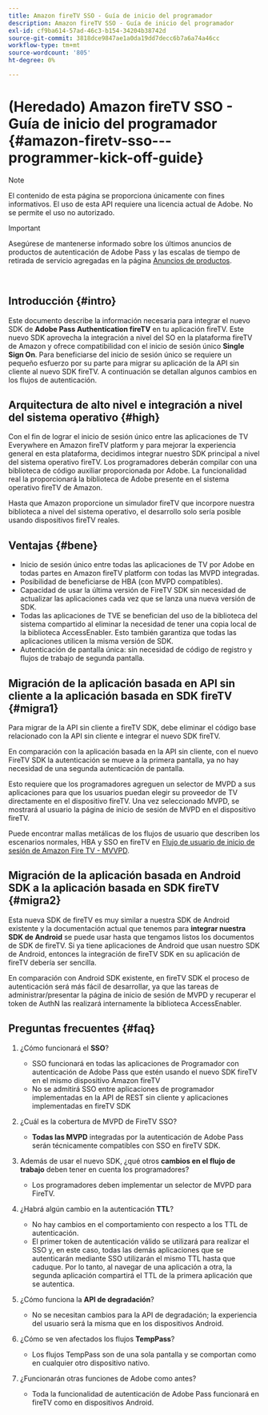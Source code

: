 ```yaml
---
title: Amazon fireTV SSO - Guía de inicio del programador
description: Amazon fireTV SSO - Guía de inicio del programador
exl-id: cf9ba614-57ad-46c3-b154-34204b38742d
source-git-commit: 3818dce9847ae1a0da19dd7decc6b7a6a74a46cc
workflow-type: tm+mt
source-wordcount: '805'
ht-degree: 0%

---
```


# (Heredado) Amazon fireTV SSO - Guía de inicio del programador {#amazon-firetv-sso---programmer-kick-off-guide}

>[!NOTE]
>
>El contenido de esta página se proporciona únicamente con fines informativos. El uso de esta API requiere una licencia actual de Adobe. No se permite el uso no autorizado.

>[!IMPORTANT]
>
> Asegúrese de mantenerse informado sobre los últimos anuncios de productos de autenticación de Adobe Pass y las escalas de tiempo de retirada de servicio agregadas en la página [Anuncios de productos](/help/authentication/product-announcements.md).

</br>

## Introducción {#intro}

Este documento describe la información necesaria para integrar el nuevo SDK de **Adobe Pass Authentication fireTV** en tu aplicación fireTV. Este nuevo SDK aprovecha la integración a nivel del SO en la plataforma fireTV de Amazon y ofrece compatibilidad con el inicio de sesión único **Single Sign On**. Para beneficiarse del inicio de sesión único se requiere un pequeño esfuerzo por su parte para migrar su aplicación de la API sin cliente al nuevo SDK fireTV. A continuación se detallan algunos cambios en los flujos de autenticación.

## Arquitectura de alto nivel e integración a nivel del sistema operativo {#high}

Con el fin de lograr el inicio de sesión único entre las aplicaciones de TV Everywhere en Amazon fireTV platform y para mejorar la experiencia general en esta plataforma, decidimos integrar nuestro SDK principal a nivel del sistema operativo fireTV. Los programadores deberán compilar con una biblioteca de código auxiliar proporcionada por Adobe. La funcionalidad real la proporcionará la biblioteca de Adobe presente en el sistema operativo fireTV de Amazon.

Hasta que Amazon proporcione un simulador fireTV que incorpore nuestra biblioteca a nivel del sistema operativo, el desarrollo solo sería posible usando dispositivos fireTV reales.

## Ventajas {#bene}

* Inicio de sesión único entre todas las aplicaciones de TV por Adobe en todas partes en Amazon fireTV platform con todas las MVPD integradas.
* Posibilidad de beneficiarse de HBA (con MVPD compatibles).
* Capacidad de usar la última versión de FireTV SDK sin necesidad de actualizar las aplicaciones cada vez que se lanza una nueva versión de SDK.
* Todas las aplicaciones de TVE se benefician del uso de la biblioteca del sistema compartido al eliminar la necesidad de tener una copia local de la biblioteca AccessEnabler. Esto también garantiza que todas las aplicaciones utilicen la misma versión de SDK.
* Autenticación de pantalla única: sin necesidad de código de registro y flujos de trabajo de segunda pantalla.

## Migración de la aplicación basada en API sin cliente a la aplicación basada en SDK fireTV {#migra1}

Para migrar de la API sin cliente a fireTV SDK, debe eliminar el código base relacionado con la API sin cliente e integrar el nuevo SDK fireTV.

En comparación con la aplicación basada en la API sin cliente, con el nuevo FireTV SDK la autenticación se mueve a la primera pantalla, ya no hay necesidad de una segunda autenticación de pantalla.

Esto requiere que los programadores agreguen un selector de MVPD a sus aplicaciones para que los usuarios puedan elegir su proveedor de TV directamente en el dispositivo fireTV. Una vez seleccionado MVPD, se mostrará al usuario la página de inicio de sesión de MVPD en el dispositivo fireTV.

Puede encontrar mallas metálicas de los flujos de usuario que describen los escenarios normales, HBA y SSO en fireTV en [Flujo de usuario de inicio de sesión de Amazon Fire TV - MVVPD](https://xd.adobe.com/view/9058288e-4b67-43a1-9d5b-5f76ede6c51e/).

## Migración de la aplicación basada en Android SDK a la aplicación basada en SDK fireTV {#migra2}

Esta nueva SDK de fireTV es muy similar a nuestra SDK de Android existente y la documentación actual que tenemos para **integrar nuestra SDK de Android** <!--http://tve.helpdocsonline.com/android-technical-overview-->se puede usar hasta que tengamos listos los documentos de SDK de fireTV. Si ya tiene aplicaciones de Android que usan nuestro SDK de Android, entonces la integración de fireTV SDK en su aplicación de fireTV debería ser sencilla.

En comparación con Android SDK existente, en fireTV SDK el proceso de autenticación será más fácil de desarrollar, ya que las tareas de administrar/presentar la página de inicio de sesión de MVPD y recuperar el token de AuthN las realizará internamente la biblioteca AccessEnabler.

## Preguntas frecuentes {#faq}

1. ¿Cómo funcionará el **SSO**?

   * SSO funcionará en todas las aplicaciones de Programador con autenticación de Adobe Pass que estén usando el nuevo SDK fireTV en el mismo dispositivo Amazon fireTV
   * No se admitirá SSO entre aplicaciones de programador implementadas en la API de REST sin cliente y aplicaciones implementadas en fireTV SDK **&#x200B;**

1. ¿Cuál es la cobertura de MVPD de FireTV SSO?

   * **Todas las MVPD** integradas por la autenticación de Adobe Pass serán técnicamente compatibles con SSO en fireTV SDK.

1. Además de usar el nuevo SDK, ¿qué otros **cambios en el flujo de trabajo** deben tener en cuenta los programadores?

   * Los programadores deben implementar un selector de MVPD para FireTV.

1. ¿Habrá algún cambio en la autenticación **TTL**?

   * No hay cambios en el comportamiento con respecto a los TTL de autenticación.
   * El primer token de autenticación válido se utilizará para realizar el SSO y, en este caso, todas las demás aplicaciones que se autenticarán mediante SSO utilizarán el mismo TTL hasta que caduque. Por lo tanto, al navegar de una aplicación a otra, la segunda aplicación compartirá el TTL de la primera aplicación que se autentica.

1. ¿Cómo funciona la **API de degradación**?

   * No se necesitan cambios para la API de degradación; la experiencia del usuario será la misma que en los dispositivos Android.

1. ¿Cómo se ven afectados los flujos **TempPass**?

   * Los flujos TempPass son de una sola pantalla y se comportan como en cualquier otro dispositivo nativo.

1. ¿Funcionarán otras funciones de Adobe como antes?

   * Toda la funcionalidad de autenticación de Adobe Pass funcionará en fireTV como en dispositivos Android.
